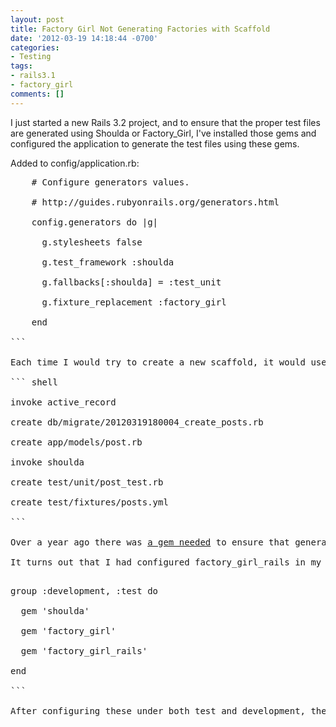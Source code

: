 ```yaml
---
layout: post
title: Factory Girl Not Generating Factories with Scaffold
date: '2012-03-19 14:18:44 -0700'
categories:
- Testing
tags:
- rails3.1
- factory_girl
comments: []
---
```

I just started a new Rails 3.2 project, and to ensure that the proper test files are generated using Shoulda or Factory_Girl, I've installed those gems and configured the application to generate the test files using these gems.

Added to config/application.rb:

<pre class="brush:rails">
    # Configure generators values.

    # http://guides.rubyonrails.org/generators.html

    config.generators do |g|

      g.stylesheets false

      g.test_framework :shoulda

      g.fallbacks[:shoulda] = :test_unit

      g.fixture_replacement :factory_girl

    end

```

Each time I would try to create a new scaffold, it would use shoulda to generate the test unit file, but would generate a YAML fixture.

``` shell

invoke active_record

create db/migrate/20120319180004_create_posts.rb

create app/models/post.rb

invoke shoulda

create test/unit/post_test.rb

create test/fixtures/posts.yml

```

Over a year ago there was <a href="https://github.com/indirect/rails3-generators" target="_blank">a gem needed</a> to ensure that generators were present to generate Factory_Girl factories instead of YAML fixtures, but the code for those generators was moved to the official Factory_Girl gem, so that's not the cause of this issue.

It turns out that I had configured factory_girl_rails in my Gemfile only under the 'test' group, and not the 'development' group as well.

<pre class="brush:rails">
group :development, :test do

  gem 'shoulda'

  gem 'factory_girl'

  gem 'factory_girl_rails'

end

```

After configuring these under both test and development, the scaffold generator created the factory under 'test/factories' as I had expected.

